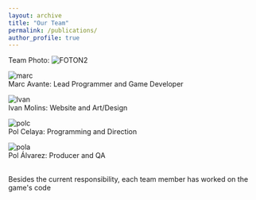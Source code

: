 ```yaml
---
layout: archive
title: "Our Team"
permalink: /publications/
author_profile: true
---
```




Team Photo:
![FOTON2](https://github.com/33games/website/assets/125653256/1b7ad724-8551-451d-8632-3aae04a52875)<br>







![marc](https://github.com/33games/website/assets/125653256/21a5af7d-7836-47a9-90f2-9d540b8a37b2)<br>
Marc Avante: Lead Programmer and Game Developer



![Ivan](https://github.com/33games/website/assets/125653256/04d08d79-adc9-4ad1-b7a0-fcbe9610b77a)<br>
Ivan Molins:  Website and Art/Design



![polc](https://github.com/33games/website/assets/125653256/e12046eb-dc9c-4c26-a281-d101ef51f860)<br>
Pol Celaya:  Programming and Direction



![pola](https://github.com/33games/website/assets/125653256/71e542e4-87e2-43b5-a4a1-0c8b510ebf77)<br>
Pol Álvarez:  Producer and QA 

<br>
Besides the current responsibility, each team member has worked on the game's code 
